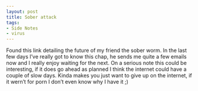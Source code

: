 ```yaml
---
layout: post
title: Sober attack
tags:
- Side Notes
- virus
---
```

Found this link detailing the future of my friend the sober worm. In the last few days I’ve really got to know this chap, he sends me quite a few emails now and I really enjoy waiting for the next.
On a serious note this could be interesting, if it does go ahead as planned I think the internet could have a couple of slow days. Kinda makes you just want to give up on the internet, if it wern’t for porn I don’t even know why I have it ;)
